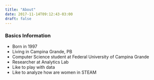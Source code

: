 ```yaml
---
title: "About"
date: 2017-11-14T09:12:43-03:00
draft: false
---
```


### Basics Information

* Born in 1997
* Living in Campina Grande, PB
* Computer Science student at Federal University of Campina Grande
* Researcher at Analytics Lab
* Like to play with data
* Like to analyze how are women in STEAM


